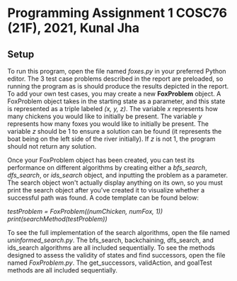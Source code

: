 # Programming Assignment 1 COSC76 (21F), 2021, Kunal Jha

## Setup

To run this program, open the file named *foxes.py* in your preferred Python editor. The 3 test case problems described in the report are preloaded, so running the program as is should produce the results depicted in the report. To add your own test cases, you may create a new **FoxProblem** object. A FoxProblem object takes in the starting state as a parameter, and this state is represented as a triple labeled *(x, y, z)*. The variable *x* represents how many chickens you would like to initially be present. The variable *y* represents how many foxes you would like to initially be present. The variable *z* should be 1 to ensure a solution can be found (it represents the boat being on the left side of the river initially). If *z* is not 1, the program should not return any solution.

Once your FoxProblem object has been created, you can test its performance on different algorithms by creating either a *bfs_search*, *dfs_search*, or *ids_search* object, and inputting the problem as a parameter. The search object won't actually display anything on its own, so you must print the search object after you've created it to visualize whether a successful path was found. A code template can be found below:

*testProblem = FoxProblem((numChicken, numFox, 1))*
*print(searchMethod(testProblem))*

To see the full implementation of the search algorithms, open the file named *uninformed_search.py*. The bfs_search, backchaining, dfs_search, and ids_search algorithms are all included sequentially. To see the methods designed to assess the validity of states and find successors, open the file named *FoxProblem.py*. The get_successors, validAction, and goalTest methods are all included sequentially.
